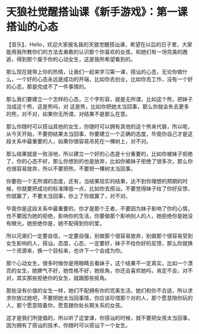 # 天狼社觉醒搭讪课《新手游戏》：第一课搭讪的心态

【音乐】，Hello，欢迎大家报名我的天狼觉醒搭讪课，希望在以后的日子里，大家能用我所教你们的方法去勇敢的认识那个你喜欢的女孩，和她们有一场完美的邂逅，得到那个属于你的心动女生，这是我所希望看到的。

那么现在就带上你的热情，让我们一起来学习第一课，搭讪的心态，无论你做什么，一个好的心态永远是成功的开端，比如你去创业，比如你去工作，没有一个好的心态，那是完成不了一件事情的。

那么我们要建立一个怎样的心态，三个字形容，就是无所谓，比如这个熊，把妹子当成这个熊，这是熊吗，对 这是熊，比如你把她太当回事，那么你就会失去更多的熊，对不对，如果你无所谓，对结果不是那么在意。

那么你随时可以搭讪其他的女生，你随时可以拥有其他的这个熊来代替，所以呢，从今天开始，不要把结果太当回事，你要建立一个正确的态度，毕竟你自己才是这段关系中最重要的人，如果你很容易吊死在一棵树上，对不对。

那么结果就是一败涂地，所以建立一个好的心态是十分重要的，比如你被妹子拒绝了，你的心态不好，那么你想到的也是放弃，比如你被妹子拒绝了很多次，那么你也很容易放弃，所以不要把熊，不要把一棵树太当回事。

你要抱一个无所谓的态度，还有，当结果现实的结果，达不到你理想的预期的时候，你就要把成功的标准降低一点，比如你去搭讪，不要觉得妹子给了你好反馈，你就赢了，不要太当回事，你上了你就赢了，对不对。

毕竟你是这段关系中最重要的，你才是那个王者，不要因为妹子影响了你的心情，也不要因为她的拒绝，影响你的生活，你要做那个影响别人的人，她拒绝你是她没有眼光，她拒绝你是，她不配得到你的爱。

所以兄弟们一定要自信，一定要自强，别做那个很容易放弃，别做那个很容易受到女生影响的人，搭讪，态度，心态，一定要好，妹子不给你好的反馈，那么你就换一个资源来，换一个目标来，也许下一个会成为你。

那个心动女生，很多时候你是用眼睛去看妹子，这个结果不一定真实，比如一个漂亮的女生，她脾气不好，她性格不好，她抠角，你还会喜欢她吗，肯定不会，对不对，其实那些拒绝你的女生，就跟那些抠角。

那些没有价值的女生一样，她们不配拥有你的完美生活，她们和你不合适，所以求求你放过她吧，不要把她太当回事情，你应该珍惜那个对的人，那个愿意陪你玩的人，那个愿意陪着你，愿意跟你处长期关系的女孩。

这才是我们所提倡的，所以听了这堂课，你搭讪的时候，就不要把女孩太当回事，因为拥有了搭讪的技术，你随时可以搭讪下一个女生。